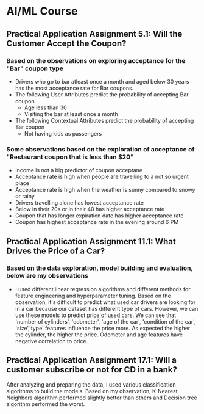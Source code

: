 # AI/ML Course
## Practical Application Assignment 5.1: Will the Customer Accept the Coupon?
### Based on the observations on exploring acceptance for the "Bar" coupon type
- Drivers who go to bar atleast once a month and aged below 30 years has the most acceptance rate for Bar coupons.
- The following User Attributes predict the probability of accepting Bar coupon
    - Age less than 30
    - Visiting the bar at least once a month
- The following Contextual Attributes predict the probability of accepting Bar coupon
    - Not having kids as passengers

### Some observations based on the exploration of acceptance of "Restaurant coupon that is less than $20"
- Income is not a big predictor of coupon acceptane
- Acceptance rate is high when people are travelling to a not so urgent place
- Acceptance rate is high when the weather is sunny compared to snowy or rainy
- Drivers travelling alone has lowest acceptance rate
- Below in their 20s or in their 40 has higher acceptance rate
- Coupon that has longer expiration date has higher acceptance rate
- Coupon has highest acceptance rate in the evening around 6 PM

## Practical Application Assignment 11.1: What Drives the Price of a Car?
### Based on the data exploration, model building and evaluation, below are my observations
- I used different linear regression algorithms and different methods for feature engineering and hyperparameter tuning. Based on the observation, it's difficult to predict what used car drivers are looking for in a car because our dataset has different type of cars. However, we can use these models to predict price of used cars. We can see that 'number of cylinders', 'odometer', 'age of the car', 'condition of the car', 'size','type' features influence the price more. As expected the higher the cylinder, the higher the price. Odometer and age features have negative correlation to price.

## Practical Application Assignment 17.1: Will a customer subscribe or not for CD in a bank?
 After analyzing and preparing the data, I used various classification algorithms to build the models. Based on my observation, K-Nearest Neighbors algorithm performed slightly better than others and Decision tree algorithm performed the worst.
